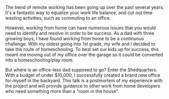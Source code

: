 The trend of remote working has been going up over the past several years.  It's a fantastic way to equalize your work life balance, and cut out time wasting activities, such as commuting to an office.

However, working from home can have numerous issues that you would need to identify and resolve in order to be success.  As a dad with three growing boys, I have found working from home to be a continuous challenge.  With my oldest going into 1st grade, my wife and I decided to take the route of homeschooling.  To best set our kids up for success, this meant me moving out of my office over the garage so it could be converted into a homeschooling/play room.  

But where is an office-less dad supposed to go?  Enter the Shedquarters.  With a budget of under $10,000, I successfully created a brand new office for myself in the backyard.  This talk is a postmortem of my experience with the project and will provide guidance to other work from home developers who need something more than a "room in the house".

